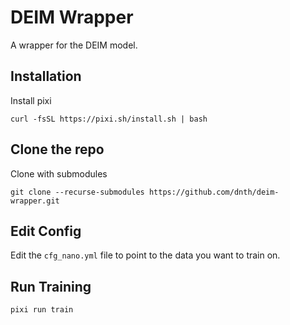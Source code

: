 # DEIM Wrapper

A wrapper for the DEIM model.

## Installation

Install pixi

```
curl -fsSL https://pixi.sh/install.sh | bash
```

## Clone the repo

Clone with submodules

```
git clone --recurse-submodules https://github.com/dnth/deim-wrapper.git
```

## Edit Config

Edit the `cfg_nano.yml` file to point to the data you want to train on.

## Run Training

```
pixi run train
```
